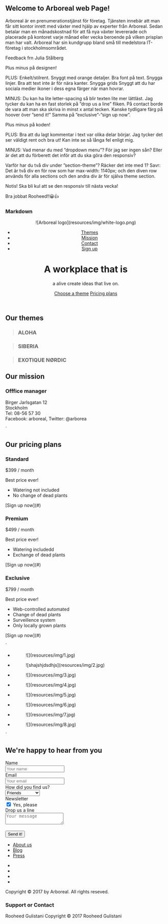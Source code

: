 ## Welcome to Arboreal web Page!

Arboreal är en prenumerationstjänst för företag. Tjänsten innebär att man får sitt kontor inrett med växter med hjälp av experter från Arboreal. Sedan betalar man en månadskostnad för att få nya växter levererade och placerade på kontoret varje månad eller vecka beroende på vilken prisplan man har valt. Arboreal har sin kundgrupp bland små till medelstora IT-företag i stockholmsområdet.


Feedback frn Julia Stålberg

Plus minus på designen!

PLUS:
Enkelt/stilrent.
Snyggt med orange detaljer.
Bra font på text.
Snygga linjer.
Bra att text inte är för nära kanter.
Snygga grids
Snyggt att du har sociala medier ikoner i dess egna färger när man hovrar.

MINUS:
Du kan ha lite letter-spacing så blir texten lite mer lättläst. 
Jag tycker du kan ha en fast storlek på ”drop us a line” fliken.
På contact borde de vara att man ska skriva in minst x antal tecken.
Kanske tydligare färg på hoover över ”send it!” Samma på ”exclusive”-”sign up now”.

Plus minus på koden!

PLUS:
Bra att du lagt kommentar i text var olika delar börjar.
Jag tycker det ser väldigt rent och bra ut!
Kan inte se så långa fel enligt mig.

MINUS:
Vad menar du med ”dropdown menu”? För jag ser ingen sån? Eller är det att du förberett det inför att du ska göra den responsiv?

Varför har du två div under ”section-theme”? Räcker det inte med 1?
Savr:
Det är två div en för row som har max-width: 1140px; och den diven row används för alla sections och den andra div är för själva theme section. 

Notis!
Ska bli kul att se den responsiv till nästa vecka! 

Bra jobbat Rooheed!!:grinning::+1:

### Markdown
<header>
<nav>
<div class="row">![Arboreal logo](resources/img/white-logo.png)

*   [Themes](#themes)
*   [Mission](#mission)
*   [Contact](#contact)
*   [Sign up](#sign-up)

</div>

</nav>

<div class="hero-text-box">

# A workplace that is  
a alive create ideas that live on.

[Choose a theme](#) [Pricing plans](#)</div>

</header>

<section class="section-theme js--section-themes" id="themes">

<div class="row">

## Our themes

<div class="flex-themes">

> ### ALOHA
> 
> 

> ### SIBERIA
> 
> 

> ### EXOTIQUE NØRDIC
> 
> 
</div>

</div>

</section>

<section class="section-mission" id="mission">

<div class="row">

## Our mission

<div class="flex-mission">

<div></div>

<div>

### Offfice manager

Birger Jarlsgatan 12  
Stockholm  
Tel: 08-56 57 30  
Facebook: arboreal, Twitter: @arborea</div>

</div>

</div>

</section>

´

<section class="section-plans js--section-plans" id="sign-up">

<div class="row">

## Our pricing plans

</div>

<div class="row">

<div class="col span-1-of-3">

<div class="plan-box">

<div>

### Standard

$399 <span>/ month</span>

Best price ever!

</div>

<div>

*   Watering not included
*   No change of dead plants

</div>

<div>[Sign up now](#)</div>

</div>

</div>

<div class="col span-1-of-3">

<div class="plan-box">

<div>

### Premium

$499 <span>/ month</span>

Best price ever!

</div>

<div>

*   Watering includedd
*   Exchange of dead plants

</div>

<div>[Sign up now](#)</div>

</div>

</div>

<div class="col span-1-of-3">

<div class="plan-box">

<div>

### Exclusive

$799 <span>/ month</span>

Best price ever!

</div>

<div>

*   Web-controlled automated
*   Change of dead plants
*   Surveillence system
*   Only locally grown plants

</div>

<div>[Sign up now](#)</div>

</div>

</div>

</div>

</section>

´
<section class="section-feature">

*   <figure class="image-photo">![](resources/img/1.jpg)</figure>

*   <figure class="image-photo">![shajshjdsdhjs](resources/img/2.jpg)</figure>

*   <figure class="image-photo">![](resources/img/3.jpg)</figure>

*   <figure class="image-photo">![](resources/img/4.jpg)</figure>

*   <figure class="image-photo">![](resources/img/5.jpg)</figure>

*   <figure class="image-photo">![](resources/img/6.jpg)</figure>

*   <figure class="image-photo">![](resources/img/7.jpg)</figure>

*   <figure class="image-photo">![](resources/img/8.jpg)</figure>

</section>

´

<section class="section-form" id="contact">

<div class="row">

## We're happy to hear from you

</div>

<div class="row">

<form method="post" action="#" class="contact-form">

<div class="row">

<div class="col span-1-of-3"><label for="name">Name</label></div>

<div class="col span-2-of-3"><input type="text" name="name" id="name" placeholder="Your name" required=""></div>

</div>

<div class="row">

<div class="col span-1-of-3"><label for="email">Email</label></div>

<div class="col span-2-of-3"><input type="email" name="email" id="email" placeholder="Your email" required=""></div>

</div>

<div class="row">

<div class="col span-1-of-3"><label for="find-us">How did you find us?</label></div>

<div class="col span-2-of-3"><select name="find-us" id="find-us"><option value="friends" selected="">Friends</option> <option value="search">Search engine</option> <option value="ad">Advertisment</option> <option value="other">Other</option></select></div>

</div>

<div class="row">

<div class="col span-1-of-3"><label>Newsletter</label></div>

<div class="col span-2-of-3"><input type="checkbox" name="newa" id="news" checked=""> Yes, please</div>

</div>

<div class="row">

<div class="col span-1-of-3"><label>Drop us a line</label></div>

<div class="col span-2-of-3"><textarea name="message" placeholder="Your message"></textarea></div>

</div>

<div class="row">

<div class="col span-1-of-3"><label> </label></div>

<div class="col span-2-of-3"><input type="submit" value="Send it!"></div>

</div>

</form>

</div>

</section>

<footer>

<div class="row">

<div class="col span-1-of-2">

*   [About us](#)
*   [Blog](#)
*   [Press](#)

</div>

<div class="col span-1-of-2">

*   [](#)
*   [](#)
*   [](#)
*   [](#)

</div>

</div>

<div class="row">

Copyright © 2017 by Arboreal. All rights reseved.

</div>

</footer>

### Support or Contact

Rooheed Gulistani
Copyright © 2017 Rooheed Gulistani
